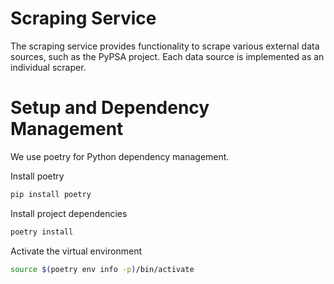 # Scraping Service

The scraping service provides functionality to scrape various external data sources, 
such as the PyPSA project. 
Each data source is implemented as an individual scraper.

# Setup and Dependency Management 

We use poetry for Python dependency management.

Install poetry
```bash
pip install poetry
```
Install project dependencies 

```bash
poetry install
```

Activate the virtual environment

```bash
source $(poetry env info -p)/bin/activate
```





